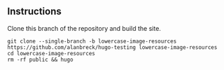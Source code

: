 ## Instructions

Clone this branch of the repository and build the site.

```text
git clone --single-branch -b lowercase-image-resources https://github.com/alanbreck/hugo-testing lowercase-image-resources
cd lowercase-image-resources
rm -rf public && hugo
```
